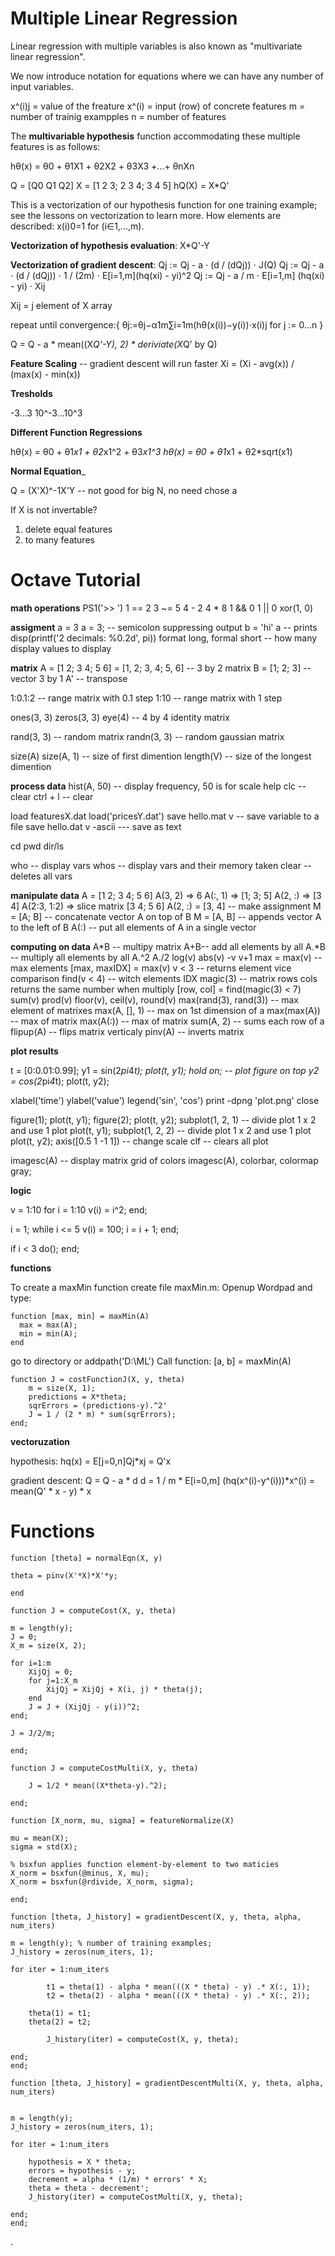 # Multiple Linear Regression

Linear regression with multiple variables is also known as "multivariate linear regression".

We now introduce notation for equations where we can have any number of input variables.

x^(i)j = value of the freature
x^(i) = input (row) of concrete features
m = number of trainig exampples
n = number of features

The __multivariable hypothesis__ function accommodating these multiple features is as follows:

hθ(x) = θ0 + θ1X1 + θ2X2 + θ3X3 +...+ θnXn

Q = [Q0 Q1 Q2]
X = [1 2 3; 2 3 4; 3 4 5]
hQ(X) = X*Q'

This is a vectorization of our hypothesis function for one training example; see the lessons on vectorization to learn more.
How elements are described: x(i)0=1 for (i∈1,…,m).

__Vectorization of hypothesis evaluation__:
X*Q'-Y

__Vectorization of gradient descent__:
Qj := Qj - a ⋅ (d / (dQj)) ⋅ J(Q)
Qj := Qj - a ⋅ (d / (dQj)) ⋅ 1 / (2m) ⋅ E[i=1,m](hq(xi) - yi)^2
Qj := Qj - a / m ⋅ E[i=1,m] (hq(xi) - yi) ⋅ Xij

Xij = j element of X array

repeat until convergence:{
  θj:=θj−α1m∑i=1m(hθ(x(i))−y(i))⋅x(i)j        for j := 0...n
}

Q = Q - a * mean((X*Q'-Y), 2) * deriviate(X*Q' by Q)

__Feature Scaling__ -- gradient descent will run faster
Xi = (Xi - avg(x)) / (max(x) - min(x))

__Tresholds__

-3...3
10^-3...10^3

__Different Function Regressions__

hθ(x) = θ0 + θ1*x1 + θ2*x1^2 + θ3*x1^3
hθ(x) = θ0 + θ1*x1 + θ2*sqrt(x1)

__Normal Equation___

Q = (X'X)^-1X'Y -- not good for big N, no need chose a

If X is not invertable?
1. delete equal features
2. to many features

# Octave Tutorial

__math operations__
PS1('>> ')
1 == 2
3 ~= 5
4 - 2
4 * 8
1 && 0
1 || 0
xor(1, 0)

__assigment__
a = 3
a = 3; -- semicolon suppressing output
b = 'hi'
a -- prints
disp(printf('2 decimals: %0.2d', pi))
format long, formal short -- how many display values to display


__matrix__
A = [1 2; 3 4; 5 6] = [1, 2; 3, 4; 5, 6] -- 3 by 2 matrix
B = [1; 2; 3] -- vector 3 by 1
A' -- transpose

1:0.1:2 -- range matrix with 0.1 step
1:10 -- range matrix with 1 step

ones(3, 3)
zeros(3, 3)
eye(4) -- 4 by 4 identity matrix

rand(3, 3) -- random matrix
randn(3, 3) -- random gaussian matrix

size(A)
size(A, 1) -- size of first dimention
length(V) -- size of the longest dimention

__process data__
hist(A, 50) -- display frequency, 50 is for scale
help <function>
clc -- clear
ctrl + l -- clear

load featuresX.dat
load('pricesY.dat')
save hello.mat v -- save variable to a file
save hello.dat v -ascii --- save as text

cd
pwd
dir/ls

who -- display vars
whos -- display vars and their memory taken
clear -- deletes all vars

__manipulate data__
A = [1 2; 3 4; 5 6]
A(3, 2) => 6
A(:, 1) => [1; 3; 5]
A(2, :) => [3 4]
A(2:3, 1:2) => slice matrix [3 4; 5 6]
A(2, :) = [3, 4] -- make assignment
M = [A; B] -- concatenate vector A on top of B
M = [A, B] -- appends vector A to the left of B
A(:) -- put all elements of A in a single vector

__computing on data__
A*B -- multipy matrix
A+B-- add all elements by all
A.\*B -- multiply all elements by all
A.^2
A./2
log(v)
abs(v)
-v
v+1
max = max(v) -- max elements
[max, maxIDX] = max(v)
v < 3 -- returns element vice comparison
find(v < 4) -- witch elements IDX
magic(3) -- matrix rows cols returns the same number when multiply
[row, col] = find(magic(3) < 7)
sum(v)
prod(v)
floor(v), ceil(v), round(v)
max(rand(3), rand(3)) -- max element of matrixes
max(A, [], 1) -- max on 1st dimension of a
max(max(A)) -- max of matrix
max(A(:)) -- max of matrix
sum(A, 2) -- sums each row of a
flipup(A) -- flips matrix verticaly
pinv(A) -- inverts matrix

__plot results__

t = [0:0.01:0.99];
y1 = sin(2*pi*4*t);
plot(t, y1);
hold on; -- plot figure on top
y2 = cos(2*pi*4*t);
plot(t, y2);

xlabel('time')
ylabel('value')
legend('sin', 'cos')
print -dpng 'plot.png'
close

figure(1); plot(t, y1);
figure(2); plot(t, y2);
subplot(1, 2, 1) -- divide plot 1 x 2 and use 1 plot
plot(t, y1);
subplot(1, 2, 2) -- divide plot 1 x 2 and use 1 plot
plot(t, y2);
axis([0.5 1 -1 1]) -- change scale
clf -- clears all plot

imagesc(A) -- display matrix grid of colors
imagesc(A), colorbar, colormap gray;

__logic__

v = 1:10
for i = 1:10
  v(i) = i^2;
end;

i = 1;
while i <= 5
  v(i) = 100;
  i = i + 1;
end;

if i < 3
  do();
end;

__functions__

To create a maxMin function create file maxMin.m:
Openup Wordpad and type:
```
function [max, min] = maxMin(A)
  max = max(A);
  min = min(A);
end
```
go to directory or
addpath('D:\\ML')
Call function: [a, b] = maxMin(A)

```
function J = costFunctionJ(X, y, theta)
    m = size(X, 1);
    predictions = X*theta;
    sqrErrors = (predictions-y).^2'
    J = 1 / (2 * m) * sum(sqrErrors);
end;
```

__vectoruzation__

hypothesis:
hq(x) = E[j=0,n]Qj*xj
      = Q'x

gradient descent:
Q = Q - a \* d
d = 1 / m \* E[i=0,m] (hq(x^(i)-y^(i)))\*x^(i)
  = mean(Q' \* x - y) \* x

# Functions

```
function [theta] = normalEqn(X, y)

theta = pinv(X'*X)*X'*y;

end
```

```
function J = computeCost(X, y, theta)

m = length(y);
J = 0;
X_m = size(X, 2);

for i=1:m
	XijQj = 0;
	for j=1:X_m
		XijQj = XijQj + X(i, j) * theta(j);
	end
	J = J + (XijQj - y(i))^2;
end;

J = J/2/m;

end;
```

```
function J = computeCostMulti(X, y, theta)

	J = 1/2 * mean((X*theta-y).^2);

end;
```

```
function [X_norm, mu, sigma] = featureNormalize(X)

mu = mean(X);
sigma = std(X);

% bsxfun applies function element-by-element to two maticies
X_norm = bsxfun(@minus, X, mu);
X_norm = bsxfun(@rdivide, X_norm, sigma);

end;
```

```
function [theta, J_history] = gradientDescent(X, y, theta, alpha, num_iters)

m = length(y); % number of training examples;
J_history = zeros(num_iters, 1);

for iter = 1:num_iters

		t1 = theta(1) - alpha * mean(((X * theta) - y) .* X(:, 1));
		t2 = theta(2) - alpha * mean(((X * theta) - y) .* X(:, 2));

	theta(1) = t1;
	theta(2) = t2;

    	J_history(iter) = computeCost(X, y, theta);

end;
end;
```

```
function [theta, J_history] = gradientDescentMulti(X, y, theta, alpha, num_iters)


m = length(y);
J_history = zeros(num_iters, 1);

for iter = 1:num_iters

	hypothesis = X * theta;
	errors = hypothesis - y;
	decrement = alpha * (1/m) * errors' * X;
	theta = theta - decrement';
	J_history(iter) = computeCostMulti(X, y, theta);

end;
end;
```























.
